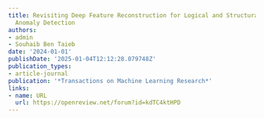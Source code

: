 ```yaml
---
title: Revisiting Deep Feature Reconstruction for Logical and Structural Industrial
  Anomaly Detection
authors:
- admin
- Souhaib Ben Taieb
date: '2024-01-01'
publishDate: '2025-01-04T12:12:28.079748Z'
publication_types:
- article-journal
publication: '*Transactions on Machine Learning Research*'
links:
- name: URL
  url: https://openreview.net/forum?id=kdTC4ktHPD
---
```

